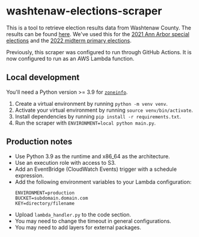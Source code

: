 # washtenaw-elections-scraper

This is a tool to retrieve election results data from Washtenaw County. The results can be found [here](https://www.washtenaw.org/314/Election-Results). We've used this for the [2021 Ann Arbor special elections](https://www.michigandaily.com/news/ann-arbor/city-of-ann-arbor-2021-special-election-results/) and the [2022 midterm primary elections](https://specials.michigandaily.com/2022/primary-election/).

Previously, this scraper was configured to run through GitHub Actions. It is now configured to run as an AWS Lambda function.

## Local development

You'll need a Python version >= 3.9 for [`zoneinfo`](https://docs.python.org/3/library/zoneinfo.html).

1. Create a virtual environment by running `python -m venv venv`.
2. Activate your virtual environment by running `source venv/bin/activate`.
3. Install dependencies by running `pip install -r requirements.txt`.
4. Run the scraper with `ENVIRONMENT=local python main.py`.

## Production notes

- Use Python 3.9 as the runtime and x86_64 as the architecture.
- Use an execution role with access to S3.
- Add an EventBridge (CloudWatch Events) trigger with a schedule expression.
- Add the following environment variables to your Lambda configuration:
   ```plaintext
   ENVIRONMENT=production
   BUCKET=subdomain.domain.com
   KEY=directory/filename
   ```
- Upload `lambda_handler.py` to the code section.
- You may need to change the timeout in general configurations.
- You may need to add layers for external packages.
